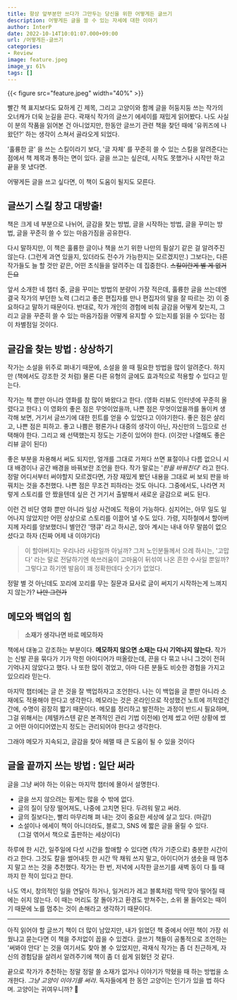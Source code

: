 ```yaml
---
title: 항상 앞부분만 쓰다가 그만두는 당신을 위한 어떻게든 글쓰기
description: 어떻게든 글을 쓸 수 있는 자세에 대한 이야기
author: InterP
date: 2022-10-14T10:01:07.000+09:00
url: /어떻게든-글쓰기
categories:
- Review
image: feature.jpeg
image_y: 61%
tags: []
---
```


{{< figure src="feature.jpeg" width="40%" >}}

빨간 책 표지보다도 묘하게 긴 제목, 그리고 고양이와 함께 글을 허둥지둥 쓰는 작가의 오너캐가 더욱 눈길을 끈다. 곽재식 작가의 글쓰기 에세이를 재밌게 읽어봤다. 나도 사실 이 분의 작품을 읽어본 건 아니었지만, 한동안 글쓰기 관련 책을 찾던 때에 '유퀴즈에 나왔던?' 하는 생각이 스쳐서 골라오게 되었다.

'훌륭한 글' 을 쓰는 스킬이라기 보다, '글 자체' 를 꾸준히 쓸 수 있는 스킬을 알려준다는 점에서 책 제목과 통하는 면이 있다. 글을 쓰고는 싶은데, 시작도 못했거나 시작만 하고 끝을 못 냈다면.

어떻게든 글을 쓰고 싶다면, 이 책이 도움이 될지도 모른다.

## 글쓰기 스킬 창고 대방출!

책은 크게 네 부분으로 나뉘어, 글감을 찾는 방법, 글을 시작하는 방법, 글을 꾸미는 방법, 글을 꾸준히 쓸 수 있는 마음가짐을 공유한다.

다시 말하지만, 이 책은 훌륭한 글이나 책을 쓰기 위한 나만의 필살기 같은 걸 알려주진 않는다. (그런게 과연 있을지, 있더라도 전수가 가능한지는 모르겠지만.) 그보다는, 다른 작가들도 늘 할 것만 같은, 어떤 초식들을 알려주는 데 집중한다. ~~스킬이란게 별 게 없거든요~~

앞서 소개한 네 챕터 중, 글을 꾸미는 방법의 분량이 가장 적은데, 훌륭한 글을 쓰는데엔 결국 작가의 부던한 노력 (그리고 좋은 편집자를 만나 편집자의 말을 잘 따르는 것) 이 중요하다고 말하기 때문이다. 반대로, 작가 개인의 경험에 비춰 글감을 어떻게 찾는지, 그리고 글을 꾸준히 쓸 수 있는 마음가짐을 어떻게 유지할 수 있는지를 읽을 수 있다는 점이 차별점일 것이다.

## 글감을 찾는 방법 : 상상하기

작가는 소설을 위주로 펴내기 때문에, 소설을 쓸 때 필요한 방법을 많이 알려준다. 하지만 (책에서도 강조한 것 처럼) 물론 다른 유형의 글에도 효과적으로 적용할 수 있다고 믿는다.

작가는 책 뿐만 아니라 영화를 참 많이 봐왔다고 한다. (영화 리뷰도 인터넷에 꾸준히 올렸다고 한다.) 이 영화의 좋은 점은 무엇이었을까, 나쁜 점은 무엇이었을까를 돌이켜 생각해 보면, 거기서 글쓰기에 대한 힌트를 얻을 수 있었다고 이야기한다. 좋은 점은 살리고, 나쁜 점은 피하고. 좋고 나쁨은 평론가나 대중의 생각이 아닌, 자신만의 느낌으로 선택해야 한다. 그리고 왜 선택했는지 정도는 기준이 있어야 한다. (이것만 나열해도 좋은 리뷰 글이 된다)

좋은 부분을 차용해서 써도 되지만, 얼개를 그대로 가져다 쓰면 표절이나 다름 없으니 시대 배경이나 공간 배경을 바꿔보란 조언을 한다. 작가 말로는 '_판을 바꿔친다_' 라고 한다. 정말 어디서부터 써야할지 모르겠다면, 가장 재밌게 봤던 내용을 그대로 써 보되 판을 바꿔치는 것을 추천했다. 나쁜 점은 무조건 피하라는 것도 아니다. 그중에서도, 나라면 저렇게 스토리를 안 짰을텐데 싶은 건 거기서 출발해서 새로운 글감으로 써도 된다.

이런 건 비단 영화 뿐만 아니라 일상 사건에도 적용이 가능하다. 심지어는, 아무 일도 일어나지 않았지만 어떤 상상으로 스토리를 이끌어 낼 수도 있다. 가령, 지하철에서 할아버지께 자리를 양보했더니 별안간 '땡큐' 라고 하시곤, 앉아 계시는 내내 아무 말씀이 없으셨다고 하자 (진짜 어제 내 이야기다)

> 이 할아버지는 우리나라 사람일까 아닐까? 그저 노인분들께서 으레 하시는, '고맙다' 라는 말로 전달하기엔 쑥쓰러움이 고마움이 뒤섞여 나온 흔한 수사일 뿐일까? 그렇다고 하기엔 발음이 꽤 정확한데다 숫기가 없었다.

정말 별 것 아닌데도 꼬리에 꼬리를 무는 질문과 묘사로 글이 써지기 시작하는게 느껴지지 않는가? ~~나만 그런가~~

## 메모와 백업의 힘

> **소재가 생각나면 바로 메모하자**

책에서 대놓고 강조하는 부분이다. **메모하지 않으면 소재는 다시 기억나지 않는다.** 작가는 신발 끈을 묶다가 기가 막힌 아이디어가 떠올랐는데, 끈을 다 묶고 나니 그것이 전혀 기억나지 않았다고 했다. 나 또한 많이 겪었고, 아마 다른 분들도 비슷한 경험을 가지고 있으리라 믿는다.

마지막 챕터에는 글 쓴 것을 잘 백업하자고 조언한다. 나는 이 백업을 글 뿐만 아니라 소재에도 적용해야 한다고 생각한다. 메모라는 것은 온라인으로 작성했건 노트에 끼적였건 간에, 수명이 굉장히 짧기 때문이다. 메모를 정리하고 발전하는 과정이 반드시 필요하며, 그걸 위해서는 (제텔카스텐 같은 본격적인 관리 기법 이전에) 언제 썼고 어떤 상황에 썼고 어떤 아이디어였는지 정도는 관리되어야 한다고 생각한다.

그래야 메모가 지속되고, 글감을 찾아 헤맬 때 큰 도움이 될 수 있을 것이다

## 글을 끝까지 쓰는 방법 : 일단 써라

글을 그냥 써야 하는 이유는 마지막 챕터에 몰아서 설명한다.

-   글을 쓰지 않으려는 핑계는 많을 수 밖에 없다.
-   글의 질이 당장 떨어져도, 나중에 고치면 된다. 두려워 말고 써라.
-   글의 질보다는, 빨리 마무리해 펴 내는 것이 중요한 세상에 살고 있다. (마감!)
-   소설이나 에세이 책이 아니더라도, 블로그, SNS 에 짧은 글을 올릴 수 있다.  
    (그걸 엮어서 책으로 출판하는 세상이다)

하루에 한 시간, 일주일에 다섯 시간을 할애할 수 있다면 (작가 기준으로) 충분한 시간이라고 한다. 그것도 칼을 썰어내듯 한 시간 딱 채워 쓰지 말고, 아이디어가 샘솟을 때 멈추지 말고 쓰는 것을 추천했다. 작가는 한 번, 저녁에 시작한 글쓰기를 새벽 동이 다 틀 때 까지 한 적이 있다고 한다.

나도 역시, 창의적인 일을 연달아 하거나, 일거리가 레고 블록처럼 딱딱 맞아 떨어질 때에는 쉬지 않는다. 이 때는 머리도 잘 돌아가고 환경도 받쳐주는, 소위 물 들어오는 때이기 때문에 노를 멈추는 것이 손해라고 생각하기 때문이다.

---

아직 읽어야 할 글쓰기 책이 더 많이 남았지만, 내가 읽었던 책 중에서 어떤 책이 가장 쉬웠냐고 묻는다면 이 책을 주저없이 꼽을 수 있겠다. 글쓰기 책들이 공통적으로 조언하는 '써봐야 안다' 는 것을 여기서도 찾아 볼 수 있었지만, 곽재식 작가는 좀 더 친근하게, 자신의 경험담을 살려서 알려주기에 책이 좀 더 쉽게 읽혔던 것 같다.

끝으로 작가가 추천하는 정말 정말 쓸 소재가 없거나 이야기가 막혔을 때 하는 방법을 소개한다. _그냥 고양이 이야기를 써라_. 독자들에게 한 동안 고양이는 인기가 있을 법 하다며. 고양이는 귀여우니까? 🤣
